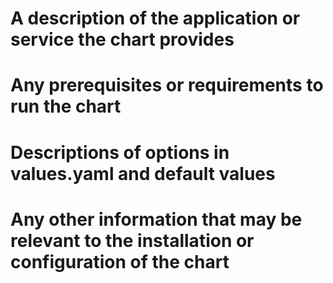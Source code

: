 # A description of the application or service the chart provides

# Any prerequisites or requirements to run the chart

# Descriptions of options in values.yaml and default values

# Any other information that may be relevant to the installation or configuration of the chart